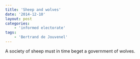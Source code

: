 ```yaml
---
title: 'Sheep and wolves'
date: '2014-12-10'
layout: post
categories:
    - 'informed electorate'
tags:
    - 'Bertrand de Jouvenel'
---
```


A society of sheep must in time beget a government of wolves.